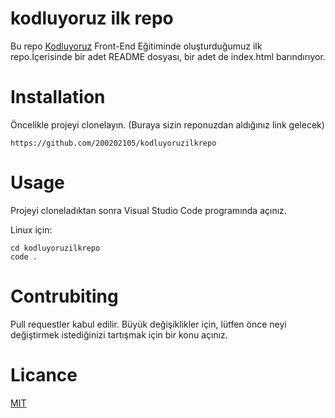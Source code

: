 #       kodluyoruz ilk repo

 Bu repo [Kodluyoruz](www.kodluyoruz.com) Front-End Eğitiminde oluşturduğumuz ilk repo.İçerisinde bir adet README dosyası, bir adet de index.html barındırıyor.

 # Installation 

 Öncelikle projeyi clonelayın. (Buraya sizin reponuzdan aldığınız link gelecek) 

 ``` 
 https://github.com/200202105/kodluyoruzilkrepo 

 ```

 # Usage 

 Projeyi cloneladıktan sonra Visual Studio Code programında açınız.

Linux için:

``` 
cd kodluyoruzilkrepo
code .
 ``` 

 # Contrubiting 

Pull requestler kabul edilir. Büyük değişiklikler için, lütfen önce neyi değiştirmek istediğinizi tartışmak için bir konu açınız.

# Licance 
 

[MIT](https://opensource.org/licenses/MIT)
